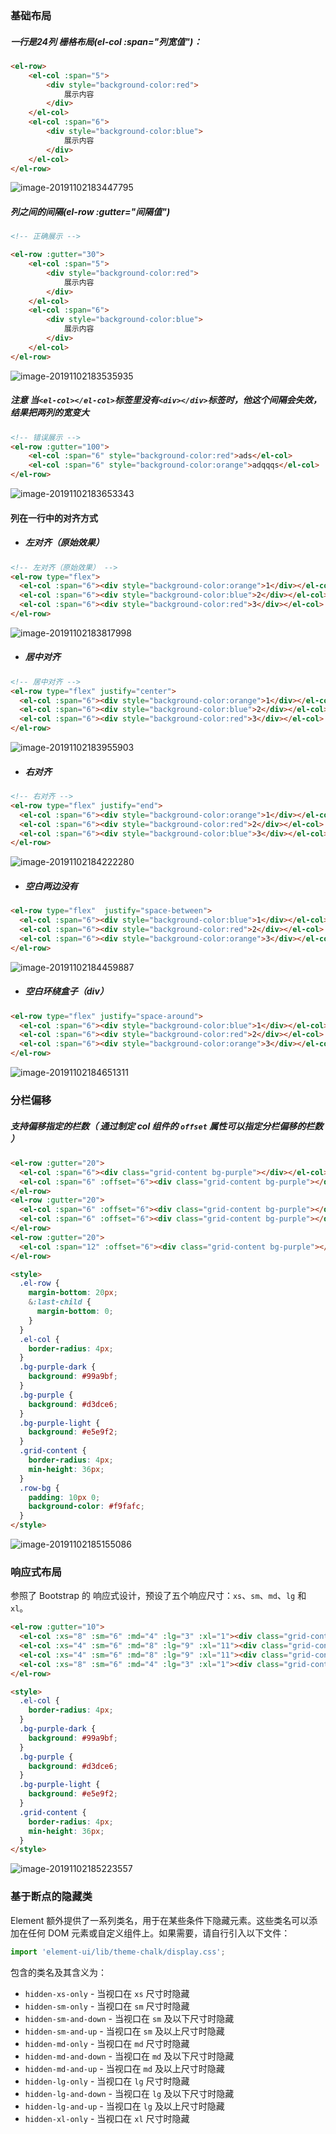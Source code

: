 ###  基础布局

##### 一行是24列 栅格布局(el-col :span="列宽值")：

```html
<el-row>
    <el-col :span="5">
        <div style="background-color:red">
            展示内容
        </div>
    </el-col>
    <el-col :span="6">
        <div style="background-color:blue">
            展示内容
        </div>
    </el-col>
</el-row>
```

![image-20191102183447795](./配图/8.png)



##### 列之间的间隔(el-row :gutter="间隔值")

```html
<!-- 正确展示 -->

<el-row :gutter="30">
    <el-col :span="5">
        <div style="background-color:red">
            展示内容
        </div>
    </el-col>
    <el-col :span="6">
        <div style="background-color:blue">
            展示内容
        </div>
    </el-col>
</el-row>

```

![image-20191102183535935](./配图/9.png)



##### 注意 当`<el-col></el-col>`标签里没有`<div></div>`标签时，他这个间隔会失效，结果把两列的宽变大 

```html
<!-- 错误展示 -->
<el-row :gutter="100">
    <el-col :span="6" style="background-color:red">ads</el-col>
    <el-col :span="6" style="background-color:orange">adqqqs</el-col>
</el-row>
```

![image-20191102183653343](./配图/10.png)



#### 列在一行中的对齐方式

- ##### 左对齐（原始效果）

```html
<!-- 左对齐（原始效果） -->
<el-row type="flex">
  <el-col :span="6"><div style="background-color:orange">1</div></el-col>
  <el-col :span="6"><div style="background-color:blue">2</div></el-col>
  <el-col :span="6"><div style="background-color:red">3</div></el-col>
</el-row>
```

![image-20191102183817998](./配图/11.png)



- ##### 居中对齐

```html
<!-- 居中对齐 -->
<el-row type="flex" justify="center">
  <el-col :span="6"><div style="background-color:orange">1</div></el-col>
  <el-col :span="6"><div style="background-color:blue">2</div></el-col>
  <el-col :span="6"><div style="background-color:red">3</div></el-col>
</el-row>
```

![image-20191102183955903](./配图/12.png)



- ##### 右对齐

```html
<!-- 右对齐 -->
<el-row type="flex" justify="end">
  <el-col :span="6"><div style="background-color:orange">1</div></el-col>
  <el-col :span="6"><div style="background-color:red">2</div></el-col>
  <el-col :span="6"><div style="background-color:blue">3</div></el-col>
</el-row>
```

![image-20191102184222280](./配图/13.png)



- ##### 空白两边没有

```html
<el-row type="flex"  justify="space-between">
  <el-col :span="6"><div style="background-color:blue">1</div></el-col>
  <el-col :span="6"><div style="background-color:red">2</div></el-col>
  <el-col :span="6"><div style="background-color:orange">3</div></el-col>
</el-row>
```

![image-20191102184459887](./配图/14.png)



- ##### 空白环绕盒子（div）

```html
<el-row type="flex" justify="space-around">
  <el-col :span="6"><div style="background-color:blue">1</div></el-col>
  <el-col :span="6"><div style="background-color:red">2</div></el-col>
  <el-col :span="6"><div style="background-color:orange">3</div></el-col>
</el-row>
```

![image-20191102184651311](./配图/15.png)



### 分栏偏移

##### 支持偏移指定的栏数（ 通过制定 col 组件的 `offset` 属性可以指定分栏偏移的栏数 ）

```html
<el-row :gutter="20">
  <el-col :span="6"><div class="grid-content bg-purple"></div></el-col>
  <el-col :span="6" :offset="6"><div class="grid-content bg-purple"></div></el-col>
</el-row>
<el-row :gutter="20">
  <el-col :span="6" :offset="6"><div class="grid-content bg-purple"></div></el-col>
  <el-col :span="6" :offset="6"><div class="grid-content bg-purple"></div></el-col>
</el-row>
<el-row :gutter="20">
  <el-col :span="12" :offset="6"><div class="grid-content bg-purple"></div></el-col>
</el-row>

<style>
  .el-row {
    margin-bottom: 20px;
    &:last-child {
      margin-bottom: 0;
    }
  }
  .el-col {
    border-radius: 4px;
  }
  .bg-purple-dark {
    background: #99a9bf;
  }
  .bg-purple {
    background: #d3dce6;
  }
  .bg-purple-light {
    background: #e5e9f2;
  }
  .grid-content {
    border-radius: 4px;
    min-height: 36px;
  }
  .row-bg {
    padding: 10px 0;
    background-color: #f9fafc;
  }
</style>
```

![image-20191102185155086](./配图/16.png)



### 响应式布局

参照了 Bootstrap 的 响应式设计，预设了五个响应尺寸：`xs`、`sm`、`md`、`lg` 和 `xl`。

```html
<el-row :gutter="10">
  <el-col :xs="8" :sm="6" :md="4" :lg="3" :xl="1"><div class="grid-content bg-purple"></div></el-col>
  <el-col :xs="4" :sm="6" :md="8" :lg="9" :xl="11"><div class="grid-content bg-purple-light"></div></el-col>
  <el-col :xs="4" :sm="6" :md="8" :lg="9" :xl="11"><div class="grid-content bg-purple"></div></el-col>
  <el-col :xs="8" :sm="6" :md="4" :lg="3" :xl="1"><div class="grid-content bg-purple-light"></div></el-col>
</el-row>

<style>
  .el-col {
    border-radius: 4px;
  }
  .bg-purple-dark {
    background: #99a9bf;
  }
  .bg-purple {
    background: #d3dce6;
  }
  .bg-purple-light {
    background: #e5e9f2;
  }
  .grid-content {
    border-radius: 4px;
    min-height: 36px;
  }
</style>
```

![image-20191102185223557](./配图/17.png)



### 基于断点的隐藏类

Element 额外提供了一系列类名，用于在某些条件下隐藏元素。这些类名可以添加在任何 DOM 元素或自定义组件上。如果需要，请自行引入以下文件：

```js
import 'element-ui/lib/theme-chalk/display.css';
```

包含的类名及其含义为：

- `hidden-xs-only` - 当视口在 `xs` 尺寸时隐藏
- `hidden-sm-only` - 当视口在 `sm` 尺寸时隐藏
- `hidden-sm-and-down` - 当视口在 `sm` 及以下尺寸时隐藏
- `hidden-sm-and-up` - 当视口在 `sm` 及以上尺寸时隐藏
- `hidden-md-only` - 当视口在 `md` 尺寸时隐藏
- `hidden-md-and-down` - 当视口在 `md` 及以下尺寸时隐藏
- `hidden-md-and-up` - 当视口在 `md` 及以上尺寸时隐藏
- `hidden-lg-only` - 当视口在 `lg` 尺寸时隐藏
- `hidden-lg-and-down` - 当视口在 `lg` 及以下尺寸时隐藏
- `hidden-lg-and-up` - 当视口在 `lg` 及以上尺寸时隐藏
- `hidden-xl-only` - 当视口在 `xl` 尺寸时隐藏